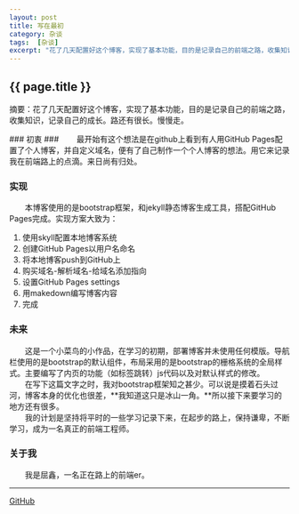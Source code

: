```yaml
---
layout: post
title: 写在最初
category: 杂谈
tags:  [杂谈]
excerpt: "花了几天配置好这个博客，实现了基本功能，目的是记录自己的前端之路，收集知识，记录自己的成长。路还有很长。慢慢走。"
---
```

<h2>{{ page.title }}</h2>
<p class="zhai">摘要：花了几天配置好这个博客，实现了基本功能，目的是记录自己的前端之路，收集知识，记录自己的成长。路还有很长。慢慢走。</p>
<!--<p>{{ page.date | date_to_string }}</p>-->
### 初衷 ###
&emsp;&emsp;最开始有这个想法是在github上看到有人用GitHub Pages配置了个人博客，并自定义域名，便有了自己制作一个个人博客的想法。用它来记录我在前端路上的点滴。来日尚有归处。

### 实现 ###
&emsp;&emsp;本博客使用的是bootstrap框架，和jekyll静态博客生成工具，搭配GitHub Pages完成。实现方案大致为：  
1. 使用skyll配置本地博客系统  
2. 创建GitHub Pages以用户名命名  
3. 将本地博客push到GitHub上  
4. 购买域名-解析域名-给域名添加指向  
5. 设置GitHub Pages settings  
6. 用makedown编写博客内容  
7. 完成  
### 未来 ###
&emsp;&emsp;这是一个小菜鸟的小作品，在学习的初期，部署博客并未使用任何模版。导航栏使用的是bootstrap的默认组件，布局采用的是bootstrap的栅格系统的全局样式。主要编写了内页的功能（如标签跳转）js代码以及对默认样式的修改。  
&emsp;&emsp;在写下这篇文字之时，我对bootstrap框架知之甚少。可以说是摸着石头过河，博客本身的优化也很差，**我知道这只是冰山一角。**所以接下来要学习的地方还有很多。  
&emsp;&emsp;我的计划是坚持将平时的一些学习记录下来，在起步的路上，保持谦卑，不断学习，成为一名真正的前端工程师。
### 关于我 ###
&emsp;&emsp;我是屈鑫，一名正在路上的前端er。  
 
---------------------------------------

[GitHub](https://github.com/moorain/moorain.github.io "Moorain")
